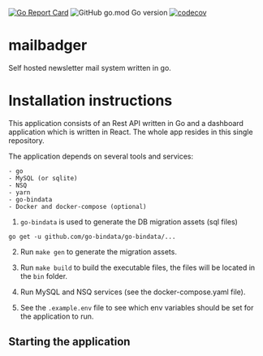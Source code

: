 [![Go Report Card](https://goreportcard.com/badge/github.com/mailbadger/app)](https://goreportcard.com/report/github.com/mailbadger/app)
![GitHub go.mod Go version](https://img.shields.io/github/go-mod/go-version/mailbadger/app)
[![codecov](https://codecov.io/gh/mailbadger/app/branch/master/graph/badge.svg)](https://codecov.io/gh/mailbadger/app)

# mailbadger

Self hosted newsletter mail system written in go.

# Installation instructions

This application consists of an Rest API written in Go and a dashboard application which is written in React. The whole app resides in this single repository.

The application depends on several tools and services:
    
    - go
    - MySQL (or sqlite)
    - NSQ
    - yarn
    - go-bindata
    - Docker and docker-compose (optional)

1. `go-bindata` is used to generate the DB migration assets (sql files)

```
go get -u github.com/go-bindata/go-bindata/...
```

2. Run `make gen` to generate the migration assets.

3. Run `make build` to build the executable files, the files will be located in the `bin` folder.

4. Run MySQL and NSQ services (see the docker-compose.yaml file).

5. See the `.example.env` file to see which env variables should be set for the application to run.

## Starting the application